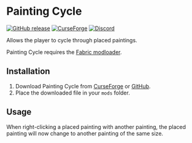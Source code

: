 # Painting Cycle

[![GitHub release](https://img.shields.io/github/release/haykam821/Painting-Cycle.svg?style=popout&label=github)](https://github.com/haykam821/Painting-Cycle/releases/latest)
[![CurseForge](https://img.shields.io/static/v1?style=popout&label=curseforge&message=project&color=6441A4)](https://www.curseforge.com/minecraft/mc-mods/painting-cycle)
[![Discord](https://img.shields.io/static/v1?style=popout&label=chat&message=discord&color=7289DA)](https://discord.gg/eXcffmW)

Allows the player to cycle through placed paintings.

Painting Cycle requires the [Fabric modloader](https://fabricmc.net/use/).

## Installation

1. Download Painting Cycle from [CurseForge](https://www.curseforge.com/minecraft/mc-mods/painting-cycle/files) or [GitHub](https://github.com/haykam821/Painting-Cycle/releases).
2. Place the downloaded file in your `mods` folder.

## Usage

When right-clicking a placed painting with another painting, the placed painting will now change to another painting of the same size.
